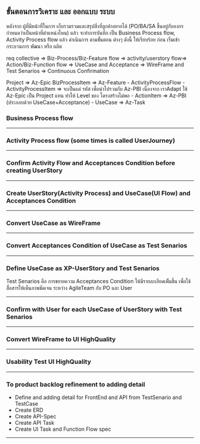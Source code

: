 ## ขั้นตอนการวิเคราะ และ ออกแบบ ระบบ 
หลังจาก ผู้ที่มีหน้าที่ในการ เก็บรวมรวมและสรุปสิ่งที่ลูกค้าอยากได้ (PO/BA/SA ขึ้นอยู่กับองกร กำหนดว่าเป็นหน้าที่ตำแหน่งไหน) แล้ว จะทำการบันทึก เป็น Business Process flow, Activity Process flow แล้ว ดำเนินการ ตามขั้นตอน ต่างๆ ดังนี้ ให้เรียบร้อย ก่อน เริ่มเข้ากระบวนการ พัฒนา หรือ ผลิต

req collective => Biz-Process/Biz-Feature flow => activity/userstory flow=> Action/Biz-Function flow => UseCase and Acceptance => WireFrame and Test Senarios => Continuous Confirmation

Project => Az-Epic
BizProcessItem => Az-Feature
    - ActivityProcessFlow 
        - ActivityProcessItem => จะเป็นแค่ รหัส เพื่อนำไปรวมกับ Az-PBI เนื่องจาก เราAdapt ใช้ Az-Epic เป็น Project แทน ทำให้ Level ของ โตรงสร้างไม่พอ
            - ActionItem => Az-PBI (ประกอบด้วย UseCase+Acceptance)
                - UseCase => Az-Task
### Business Process flow

---

### Activity Process flow (some times is called UserJourney)

---

### Confirm Activity Flow and Acceptances Condition before creating UserStory
---

### Create UserStory(Activity Process) and UseCase(UI Flow) and Acceptances Condition

---

### Convert UseCase as WireFrame

---

### Convert Acceptances Condition of UseCase as Test Senarios

---


### Define UseCase as XP-UserStory and Test Senarios 

Test Senarios  คือ การขยายความ Acceptances Condition ให้มีรายละเอียดเพิิ่มขึ้น เพื่อใช้สื่อสารให้เห็นภาพชัดเจน ระหว่าง AgileTeam กับ PO และ User

---

### Confirm with User for each UseCase of UserStory with Test Senarios

---


### Convert WireFrame to UI HighQuality

---

### Usability Test UI HighQuality

---


### To product backlog refinement to adding detail 

- Define and adding detail for FrontEnd and API from TestSenario and TestCase
- Create ERD
- Create API-Spec
- Create API Task
- Create UI Task and Function Flow spec 

---

